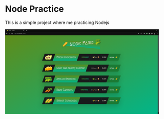 # Node Practice

This is a simple project where me practicing Nodejs

![Here is Preview](https://github.com/niksingh710/NodeFarmPractice/blob/master/dev-data/preview.png?raw=true)
